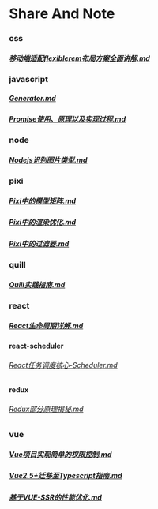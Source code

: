 # Share And Note 

### css 
##### [移动端适配flexiblerem布局方案全面讲解.md](/css/移动端适配%20flexible%20rem%20布局方案全面讲解.md) 



### javascript 
##### [Generator.md](/javascript/Generator.md) 
##### [Promise使用、原理以及实现过程.md](/javascript/Promise%20使用、原理以及实现过程.md) 



### node 
##### [Nodejs识别图片类型.md](/node/Nodejs%20识别图片类型.md) 



### pixi 
##### [Pixi中的模型矩阵.md](/pixi/Pixi中的模型矩阵.md) 
##### [Pixi中的渲染优化.md](/pixi/Pixi中的渲染优化.md) 
##### [Pixi中的过滤器.md](/pixi/Pixi中的过滤器.md) 



### quill 
##### [Quill实践指南.md](/quill/Quill%20实践指南.md) 



### react 
##### [React生命周期详解.md](/react/React%20生命周期详解.md) 
#### react-scheduler 
###### [React任务调度核心-Scheduler.md](/react/react-scheduler/React%20任务调度核心%20-%20Scheduler.md) 



#### redux 
###### [Redux部分原理揭秘.md](/react/redux/Redux%20部分原理揭秘.md) 






### vue 
##### [Vue项目实现简单的权限控制.md](/vue/Vue%20项目实现简单的权限控制.md) 
##### [Vue2.5+迁移至Typescript指南.md](/vue/Vue2.5+迁移至Typescript指南.md) 
##### [基于VUE-SSR的性能优化.md](/vue/基于%20VUE-SSR%20的性能优化.md) 






